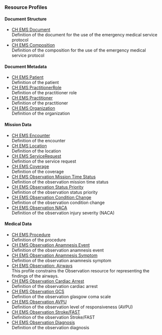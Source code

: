 ### Resource Profiles

#### Document Structure
* [CH EMS Document](StructureDefinition-ch-ems-document.html)  
Definition of the document for the use of the emergency medical service protocol
* [CH EMS Composition](StructureDefinition-ch-ems-composition.html)  
Definition of the composition for the use of the emergency medical service protocol

#### Document Metadata
* [CH EMS Patient](StructureDefinition-ch-ems-patient.html)  
Definition of the patient  
* [CH EMS PractitionerRole](StructureDefinition-ch-ems-practitionerrole.html)  
Definition of the practitioner role
* [CH EMS Practitioner](StructureDefinition-ch-ems-practitioner.html)  
Definition of the practitioner
* [CH EMS Organization](StructureDefinition-ch-ems-organization.html)  
Definition of the organization

#### Mission Data
* [CH EMS Encounter](StructureDefinition-ch-ems-encounter.html)  
Definition of the encounter
* [CH EMS Location](StructureDefinition-ch-ems-location.html)  
Definition of the location  
* [CH EMS ServiceRequest](StructureDefinition-ch-ems-servicerequest.html)  
Definition of the service request  
* [CH EMS Coverage](StructureDefinition-ch-ems-coverage.html)  
Definition of the coverage  
* [CH EMS Observation Mission Time Status](StructureDefinition-ch-ems-observation-missiontimestatus.html)  
Definition of the observation mission time status  
* [CH EMS Observation Status Priority](StructureDefinition-ch-ems-observation-statuspriority.html)  
Definition of the observation status priority
* [CH EMS Observation Condition Change](StructureDefinition-ch-ems-observation-conditionchange.html)  
Definition of the observation condition change  
* [CH EMS Observation NACA](StructureDefinition-ch-ems-observation-naca.html)  
Definition of the observation injury severity (NACA)  

#### Medical Data
* [CH EMS Procedure](StructureDefinition-ch-ems-procedure.html)  
Definition of the procedure
* [CH EMS Observation Anamnesis Event](StructureDefinition-ch-ems-observation-anamnesisevent.html)  
Definition of the observation anamnesis event
* [CH EMS Observation Anamnesis Symptom](StructureDefinition-ch-ems-observation-anamnesissymptom.html)  
Definition of the observation anamnesis symptom
* [CH EMS Observation: Airways](StructureDefinition-ch-ems-observation-airways.html)  
This profile constrains the Observation resource for representing the findings of the airways.
* [CH EMS Observation Cardiac Arrest](StructureDefinition-ch-ems-observation-cardiacarrest.html)  
Definition of the observation cardiac arrest  
* [CH EMS Observation GCS](StructureDefinition-ch-ems-observation-gcs.html)  
Definition of the observation glasgow coma scale    
* [CH EMS Observation AVPU](StructureDefinition-ch-ems-observation-avpu.html)  
Definition of the observation level of responsiveness (AVPU)
* [CH EMS Observation Stroke/FAST](StructureDefinition-ch-ems-observation-stroke-fast.html)  
Definition of the observation Stroke/FAST  
* [CH EMS Observation Diagnosis](StructureDefinition-ch-ems-observation-diagnosis.html)  
Definition of the observation diagnosis
